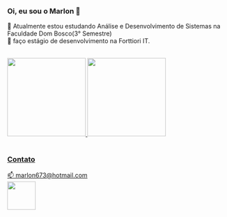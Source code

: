 <h3> Oi, eu sou o Marlon 👋 </h3>

🌱 Atualmente estou estudando Análise e Desenvolvimento de Sistemas na Faculdade Dom Bosco(3° Semestre)
<br>🔭 faço estágio de desenvolvimento na Forttiori IT.
<br><br>
<div>
  <a href="https://github.com/MarlonDaSilvaMartins">
  <img height="180em" src="https://github-readme-stats.vercel.app/api/top-langs/?username=MarlonDaSilvaMartins&layout=compact&langs_count=7&theme=dracula"/>
  <img height="180em" src="https://github-readme-stats.vercel.app/api?username=MarlonDaSilvaMartins&show_icons=true&theme=dracula&include_all_commits=true& count_private=true"/>
</div>
<br>
<h3>Contato</h3>
📫 marlon673@hotmail.com<br>
<a href="https://www.linkedin.com/in/marlon-da-silva-martins">
    <img src="https://cdn.jsdelivr.net/gh/devicons/devicon/icons/linkedin/linkedin-original-wordmark.svg" width="65" target="_blank"/>
</a>  
